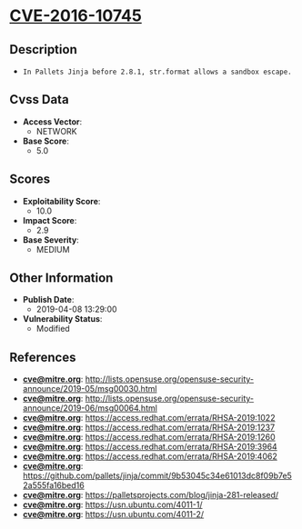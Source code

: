 
# [CVE-2016-10745](https://cve.mitre.org/cgi-bin/cvename.cgi?name=CVE-2016-10745)

## Description

- `In Pallets Jinja before 2.8.1, str.format allows a sandbox escape.`

## Cvss Data

- **Access Vector**:
  - NETWORK
- **Base Score**:
  - 5.0

## Scores

- **Exploitability Score**:
  - 10.0
- **Impact Score**:
  - 2.9
- **Base Severity**:
  - MEDIUM

## Other Information

- **Publish Date**:
  - 2019-04-08 13:29:00
- **Vulnerability Status**:
  - Modified

## References

- **cve@mitre.org**: http://lists.opensuse.org/opensuse-security-announce/2019-05/msg00030.html
- **cve@mitre.org**: http://lists.opensuse.org/opensuse-security-announce/2019-06/msg00064.html
- **cve@mitre.org**: https://access.redhat.com/errata/RHSA-2019:1022
- **cve@mitre.org**: https://access.redhat.com/errata/RHSA-2019:1237
- **cve@mitre.org**: https://access.redhat.com/errata/RHSA-2019:1260
- **cve@mitre.org**: https://access.redhat.com/errata/RHSA-2019:3964
- **cve@mitre.org**: https://access.redhat.com/errata/RHSA-2019:4062
- **cve@mitre.org**: https://github.com/pallets/jinja/commit/9b53045c34e61013dc8f09b7e52a555fa16bed16
- **cve@mitre.org**: https://palletsprojects.com/blog/jinja-281-released/
- **cve@mitre.org**: https://usn.ubuntu.com/4011-1/
- **cve@mitre.org**: https://usn.ubuntu.com/4011-2/
